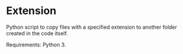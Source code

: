# Extension
Python script to copy files with a specified extension to another folder created in the code itself.

Requirements: Python 3.
